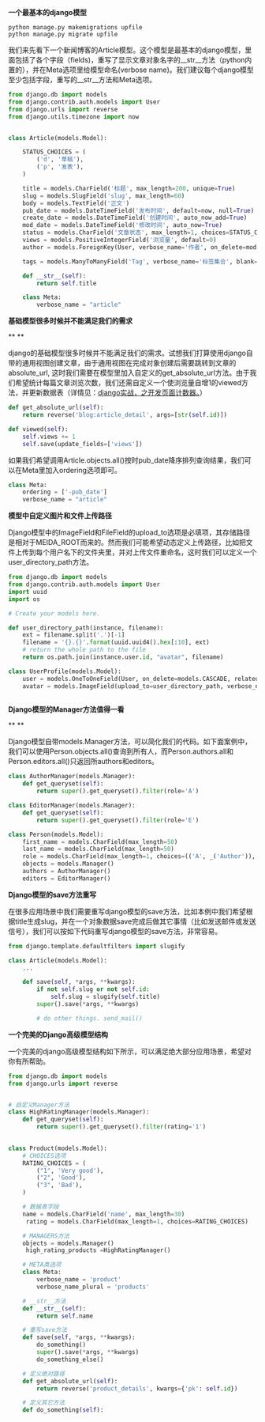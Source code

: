 **一个最基本的django模型**

```
python manage.py makemigrations upfile
python manage.py migrate upfile
```

我们来先看下一个新闻博客的Article模型。这个模型是最基本的django模型，里面包括了各个字段（fields)，重写了显示文章对象名字的__str__方法（python内置的），并在Meta选项里给模型命名(verbose name)。我们建议每个django模型至少包括字段，重写的__str__方法和Meta选项。

```python
from django.db import models
from django.contrib.auth.models import User
from django.urls import reverse
from django.utils.timezone import now


class Article(models.Model):

    STATUS_CHOICES = (
        ('d', '草稿'),
        ('p', '发表'),
    )

    title = models.CharField('标题', max_length=200, unique=True)
    slug = models.SlugField('slug', max_length=60)
    body = models.TextField('正文')
    pub_date = models.DateTimeField('发布时间', default=now, null=True)
    create_date = models.DateTimeField('创建时间', auto_now_add=True)
    mod_date = models.DateTimeField('修改时间', auto_now=True)
    status = models.CharField('文章状态', max_length=1, choices=STATUS_CHOICES, default='p')
    views = models.PositiveIntegerField('浏览量', default=0)
    author = models.ForeignKey(User, verbose_name='作者', on_delete=models.CASCADE)

    tags = models.ManyToManyField('Tag', verbose_name='标签集合', blank=True)

    def __str__(self):
        return self.title

    class Meta:
        verbose_name = "article"
```



**基础模型很多时候并不能满足我们的需求**

**
**

django的基础模型很多时候并不能满足我们的需求。试想我们打算使用django自带的通用视图创建文章，由于通用视图在完成对象创建后需要跳转到文章的absolute_url, 这时我们需要在模型里加入自定义的get_absolute_url方法。由于我们希望统计每篇文章浏览次数，我们还需自定义一个使浏览量自增1的viewed方法，并更新数据表（详情见：[django实战，之开发页面计数器。](http://mp.weixin.qq.com/s?__biz=MjM5OTMyODA4Nw==&mid=2247483796&idx=1&sn=f9dd96a08e632553c53849dcb2cd26ef&chksm=a73c61ac904be8ba6d4dc6e2c7552199fe1329c44c98df4603265059dd1dd4b718ec55576ede&scene=21#wechat_redirect)）

```python
def get_absolute_url(self):
    return reverse('blog:article_detail', args=[str(self.id)])

def viewed(self):
    self.views += 1
    self.save(update_fields=['views'])
```

如果我们希望调用Article.objects.all()按时pub_date降序排列查询结果，我们可以在Meta里加入ordering选项即可。

```python
class Meta:
    ordering = ['-pub_date']
    verbose_name = "article"
```



**模型中自定义图片和文件上传路径**



Django模型中的ImageField和FileField的upload_to选项是必填项，其存储路径是相对于MEIDA_ROOT而来的。然而我们可能希望动态定义上传路径，比如把文件上传到每个用户名下的文件夹里，并对上传文件重命名，这时我们可以定义一个user_directory_path方法。



```python
from django.db import models
from django.contrib.auth.models import User
import uuid
import os

# Create your models here.

def user_directory_path(instance, filename):
    ext = filename.split('.')[-1]
    filename = '{}.{}'.format(uuid.uuid4().hex[:10], ext)
    # return the whole path to the file
    return os.path.join(instance.user.id, "avatar", filename)

class UserProfile(models.Model):
    user = models.OneToOneField(User, on_delete=models.CASCADE, related_name='profile')
    avatar = models.ImageField(upload_to=user_directory_path, verbose_name="头像")
  
```



**Django模型的Manager方法值得一看**

**
**

Django模型自带models.Manager方法，可以简化我们的代码。如下面案例中，我们可以使用Person.objects.all()查询到所有人，而Person.authors.all和Person.editors.all()只返回所authors和editors。

```python
class AuthorManager(models.Manager):
    def get_queryset(self):
        return super().get_queryset().filter(role='A')

class EditorManager(models.Manager):
    def get_queryset(self):
        return super().get_queryset().filter(role='E')

class Person(models.Model):
    first_name = models.CharField(max_length=50)
    last_name = models.CharField(max_length=50)
    role = models.CharField(max_length=1, choices=(('A', _('Author')), ('E', _('Editor'))))
    objects = models.Manager()
    authors = AuthorManager()
    editors = EditorManager()
```



**Django模型的save方法重写**



在很多应用场景中我们需要重写django模型的save方法，比如本例中我们希望根据title生成slug，并在一个对象数据save完成后做其它事情（比如发送邮件或发送信号），我们可以按如下代码重写django模型的save方法，非常容易。

```python
from django.template.defaultfilters import slugify

class Article(models.Model):
    ...

    def save(self, *args, **kwargs):
        if not self.slug or not self.id:
            self.slug = slugify(self.title)
        super().save(*args, **kwargs)

        # do other things. send_mail()
```



**一个完美的Django高级模型结构**

一个完美的django高级模型结构如下所示，可以满足绝大部分应用场景，希望对你有所帮助。

```python
from django.db import models
from django.urls import reverse


# 自定义Manager方法
class HighRatingManager(models.Manager):
    def get_queryset(self):
        return super().get_queryset().filter(rating='1')
    

class Product(models.Model):
    # CHOICES选项
    RATING_CHOICES = (
        ("1", 'Very good'),
        ("2", 'Good'),
        ("3", 'Bad'),
    )

    # 数据表字段
    name = models.CharField('name', max_length=30)
     rating = models.CharField(max_length=1, choices=RATING_CHOICES)

    # MANAGERS方法
    objects = models.Manager()
     high_rating_products =HighRatingManager()

    # META类选项
    class Meta:
        verbose_name = 'product'
        verbose_name_plural = 'products'

    # __str__方法
    def __str__(self):
        return self.name

    # 重写save方法
    def save(self, *args, **kwargs):
        do_something()
        super().save(*args, **kwargs) 
        do_something_else()

    # 定义绝对路径
    def get_absolute_url(self):
        return reverse('product_details', kwargs={'pk': self.id})

    # 定义其它方法
    def do_something(self):
```